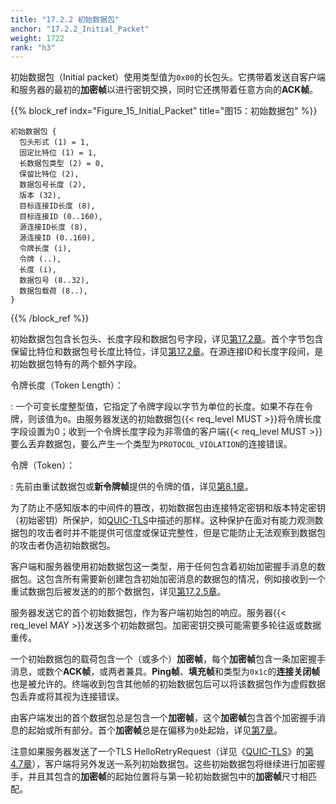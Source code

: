 ```yaml
---
title: "17.2.2 初始数据包"
anchor: "17.2.2_Initial_Packet"
weight: 1722
rank: "h3"
---
```


初始数据包（Initial packet）使用类型值为`0x00`的长包头。它携带着发送自客户端和服务器的最初的**加密帧**以进行密钥交换，同时它还携带着任意方向的**ACK帧**。

{{% block_ref
indx="Figure_15_Initial_Packet"
title="图15：初始数据包" %}}

```
初始数据包 {
  包头形式 (1) = 1,
  固定比特位 (1) = 1,
  长数据包类型 (2) = 0,
  保留比特位 (2),
  数据包号长度 (2),
  版本 (32),
  目标连接ID长度 (8),
  目标连接ID (0..160),
  源连接ID长度 (8),
  源连接ID (0..160),
  令牌长度 (i),
  令牌 (..),
  长度 (i),
  数据包号 (8..32),
  数据包载荷 (8..),
}
```

{{% /block_ref %}}

初始数据包包含长包头、长度字段和数据包号字段，详见[第17.2章](#17.2_Long_Header_Packets)。首个字节包含保留比特位和数据包号长度比特位，详见[第17.2章](#17.2_Long_Header_Packets)。在源连接ID和长度字段间，是初始数据包特有的两个额外字段。

令牌长度（Token Length）：

:   一个可变长度整型值，它指定了令牌字段以字节为单位的长度。如果不存在令牌，则该值为`0`。由服务器发送的初始数据包{{< req_level MUST >}}将令牌长度字段设置为0；收到一个令牌长度字段为非零值的客户端{{< req_level MUST >}}要么丢弃数据包，要么产生一个类型为`PROTOCOL_VIOLATION`的连接错误。

令牌（Token）：

:   先前由重试数据包或**新令牌帧**提供的令牌的值，详见[第8.1章](#8.1_Address_Validation_during_Connection_Establishment)。

为了防止不感知版本的中间件的篡改，初始数据包由连接特定密钥和版本特定密钥（初始密钥）所保护，如[QUIC-TLS](/RFC9001_Chinese_Simplified)中描述的那样。这种保护在面对有能力观测数据包的攻击者时并不能提供可信度或保证完整性，但是它能防止无法观察到数据包的攻击者伪造初始数据包。

客户端和服务器使用初始数据包这一类型，用于任何包含着初始加密握手消息的数据包。这包含所有需要新创建包含初始加密消息的数据包的情况，例如接收到一个重试数据包后被发送的的那个数据包，详见[第17.2.5章](#17.2.5_Retry_Packet)。

服务器发送它的首个初始数据包，作为客户端初始包的响应。服务器{{< req_level MAY >}}发送多个初始数据包。加密密钥交换可能需要多轮往返或数据重传。

一个初始数据包的载荷包含一个（或多个）**加密帧**，每个**加密帧**包含一条加密握手消息，或数个**ACK帧**，或两者兼具。**Ping帧**、**填充帧**和类型为`0x1c`的**连接关闭帧**也是被允许的。终端收到包含其他帧的初始数据包后可以将该数据包作为虚假数据包丢弃或将其视为连接错误。

由客户端发出的首个数据包总是包含一个**加密帧**，这个**加密帧**包含首个加密握手消息的起始或所有部分。首个**加密帧**总是在偏移为`0`处起始，详见[第7章](#7_Cryptographic_and_Transport_Handshake)。

注意如果服务器发送了一个TLS HelloRetryRequest（详见《[QUIC-TLS](../RFC9001_Chinese_Simplified)》的[第4.7章](../RFC9001_Chinese_Simplified/#4.7_HelloRetryRequest)），客户端将另外发送一系列初始数据包。这些初始数据包将继续进行加密握手，并且其包含的**加密帧**的起始位置将与第一轮初始数据包中的**加密帧**尺寸相匹配。
